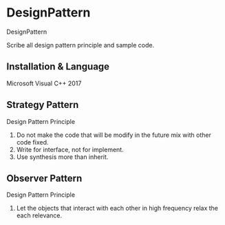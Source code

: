 # DesignPattern
DesignPattern

Scribe all design pattern principle and sample code.

## Installation & Language

Microsoft Visual C++ 2017

## Strategy Pattern
Design Pattern Principle

1. Do not make the code that will be modify in the future mix with other code fixed.
2. Write for interface, not for implement.
3. Use synthesis more than inherit. 

## Observer Pattern
Design Pattern Principle

1. Let the objects that interact with each other in high frequency relax the each relevance.
